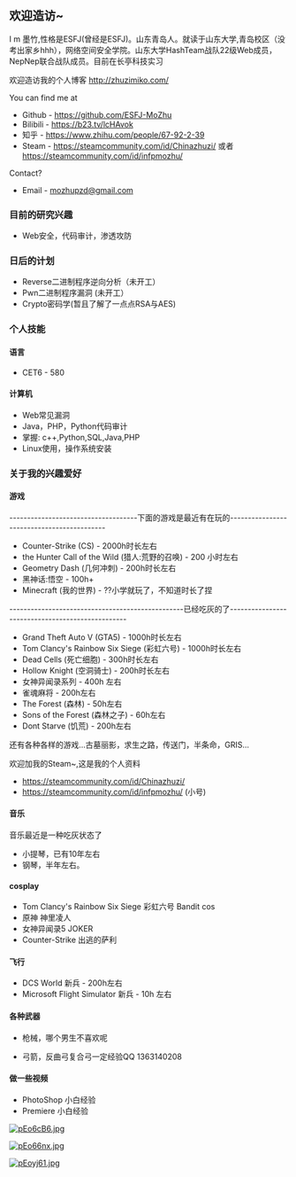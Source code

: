 ## 欢迎造访~

I m 墨竹,性格是ESFJ(曾经是ESFJ)。山东青岛人。就读于山东大学,青岛校区（没考出家乡hhh），网络空间安全学院。山东大学HashTeam战队22级Web成员，NepNep联合战队成员。目前在长亭科技实习



欢迎造访我的个人博客 http://zhuzimiko.com/

You can find me at

* Github - https://github.com/ESFJ-MoZhu
* Bilibili  - https://b23.tv/lcHAvok
* 知乎  - https://www.zhihu.com/people/67-92-2-39
* Steam - https://steamcommunity.com/id/Chinazhuzi/ 或者 https://steamcommunity.com/id/infpmozhu/

Contact?

* Email - mozhupzd@gmail.com

### 目前的研究兴趣

* Web安全，代码审计，渗透攻防

### 日后的计划
* Reverse二进制程序逆向分析（未开工）
* Pwn二进制程序漏洞 (未开工）
* Crypto密码学(暂且了解了一点点RSA与AES)

### 个人技能

#### 语言

* CET6 - 580

#### 计算机

* Web常见漏洞
* Java，PHP，Python代码审计
* 掌握: c++,Python,SQL,Java,PHP
* Linux使用，操作系统安装

### 关于我的兴趣爱好

#### 游戏

------------------------------------下面的游戏是最近有在玩的-------------------------------------------

* Counter-Strike (CS) - 2000h时长左右
* the Hunter Call of the Wild (猎人:荒野的召唤) - 200 小时左右
* Geometry Dash (几何冲刺) - 200h时长左右
* 黑神话:悟空 - 100h+
* Minecraft (我的世界) - ??小学就玩了，不知道时长了捏

-------------------------------------------------已经吃灰的了-------------------------------------------------

* Grand Theft Auto V (GTA5) - 1000h时长左右
* Tom Clancy's Rainbow Six Siege (彩虹六号) - 1000h时长左右
* Dead Cells (死亡细胞) - 300h时长左右
* Hollow Knight (空洞骑士) - 200h时长左右
* 女神异闻录系列 - 400h 左右
* 雀魂麻将 - 200h左右
* The Forest (森林) - 50h左右
* Sons of the Forest (森林之子) - 60h左右
* Dont Starve (饥荒) - 200h左右

还有各种各样的游戏...古墓丽影，求生之路，传送门，半条命，GRIS...

欢迎加我的Steam~,这是我的个人资料

* https://steamcommunity.com/id/Chinazhuzi/
* https://steamcommunity.com/id/infpmozhu/ (小号)

#### 音乐

音乐最近是一种吃灰状态了

* 小提琴，已有10年左右
* 钢琴，半年左右。

#### cosplay

* Tom Clancy's Rainbow Six Siege 彩虹六号 Bandit cos
* 原神 神里凌人
* 女神异闻录5  JOKER
* Counter-Strike  出逃的萨利

#### 飞行

* DCS World 新兵 - 200h左右
* Microsoft Flight Simulator 新兵 - 10h 左右

#### 各种武器

* 枪械，哪个男生不喜欢呢

* 弓箭，反曲弓复合弓一定经验QQ 1363140208

#### 做一些视频

* PhotoShop 小白经验
* Premiere 小白经验


[![pEo6cB6.jpg](https://s21.ax1x.com/2025/04/25/pEo6cB6.jpg)](https://imgse.com/i/pEo6cB6)

[![pEo66nx.jpg](https://s21.ax1x.com/2025/04/25/pEo66nx.jpg)](https://imgse.com/i/pEo66nx)

[![pEoyj61.jpg](https://s21.ax1x.com/2025/04/25/pEoyj61.jpg)](https://imgse.com/i/pEoyj61)
